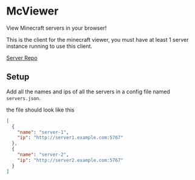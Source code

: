 # McViewer
View Minecraft servers in your browser!

This is the client for the minecraft viewer, you must have at least 1 server instance running to use this client.

[Server Repo]("https://github.com/sverben/viewer-server")

## Setup
Add all the names and ips of all the servers in a config file named `servers.json`.

the file should look like this
```json
[
  {
    "name": "server-1",
    "ip": "http://server1.example.com:5767"
  },
  {
    "name": "server-2",
    "ip": "http://server2.example.com:5767"
  }
]
```